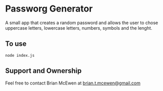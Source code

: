 # Passworg Generator

A small app that creates a random password and allows the user to chose uppercase letters, lowercase letters, numbers, symbols and the lenght.

## To use

`node index.js`

## Support and Ownership

Feel free to contact Brian McEwen at brian.t.mcewen@gmail.com